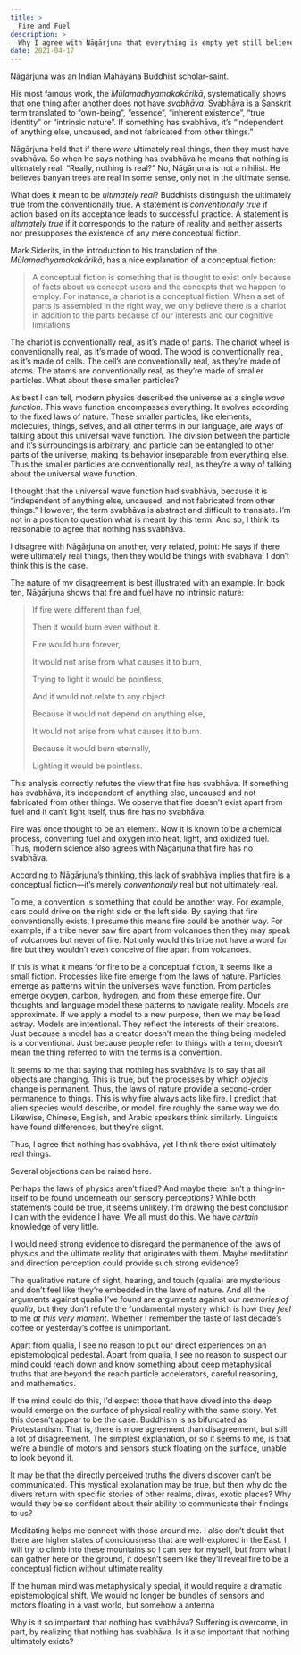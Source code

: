 ```yaml
---
title: >
  Fire and Fuel
description: >
  Why I agree with Nāgārjuna that everything is empty yet still believe in ultimately real things.
date: 2021-04-17
---
```


Nāgārjuna was an Indian Mahāyāna Buddhist scholar-saint.

His most famous work, the _Mūlamadhyamakakārikā_, systematically shows that one thing after another does not have _svabhāva_. Svabhāva is a Sanskrit term translated to “own-being”, “essence”, “inherent existence”, “true identity” or “intrinsic nature”. If something has svabhāva, it’s “independent of anything else, uncaused, and not fabricated from other things.”

Nāgārjuna held that if there _were_ ultimately real things, then they must have svabhāva. So when he says nothing has svabhāva he means that nothing is ultimately real. “Really, nothing is real?” No, Nāgārjuna is not a nihilist. He believes banyan trees are real in some sense, only not in the ultimate sense.

What does it mean to be _ultimately real_? Buddhists distinguish the ultimately true from the conventionally true. A statement is _conventionally true_ if action based on its acceptance leads to successful practice. A statement is _ultimately true_ if it corresponds to the nature of reality and neither asserts nor presupposes the existence of any mere conceptual fiction.

Mark Siderits, in the introduction to his translation of the _Mūlamadhyamakakārikā_, has a nice explanation of a conceptual fiction:

<blockquote>
<p>A conceptual fiction is something that is thought to exist only because of facts about us concept-users and the concepts that we happen to employ. For instance, a chariot is a conceptual fiction. When a set of parts is assembled in the right way, we only believe there is a chariot in addition to the parts because of our interests and our cognitive limitations.</p>
</blockquote>

The chariot is conventionally real, as it’s made of parts. The chariot wheel is conventionally real, as it’s made of wood. The wood is conventionally real, as it’s made of cells. The cell’s are conventionally real, as they’re made of atoms. The atoms are conventionally real, as they’re made of smaller particles. What about these smaller particles?

As best I can tell, modern physics described the universe as a single _wave function_. This wave function encompasses everything. It evolves according to the fixed laws of nature. These smaller particles, like elements, molecules, things, selves, and all other terms in our language, are ways of talking about this universal wave function. The division between the particle and it’s surroundings is arbitrary, and particle can be entangled to other parts of the universe, making its behavior inseparable from everything else. Thus the smaller particles are conventionally real, as they’re a way of talking about the universal wave function.

I thought that the universal wave function had svabhāva, because it is “independent of anything else, uncaused, and not fabricated from other things.” However, the term svabhāva is abstract and difficult to translate. I’m not in a position to question what is meant by this term. And so, I think its reasonable to agree that nothing has svabhāva.

I disagree with Nāgārjuna on another, very related, point: He says if there were ultimately real things, then they would be things with svabhāva. I don’t think this is the case.

The nature of my disagreement is best illustrated with an example. In book ten, Nāgārjuna shows that fire and fuel have no intrinsic nature:

<blockquote class="prose">
<p>If fire were different than fuel,</p>
<p>Then it would burn even without it.</p>
<p>Fire would burn forever,</p>
<p>It would not arise from what causes it to burn,</p>
<p>Trying to light it would be pointless,</p>
<p>And it would not relate to any object.</p>
<p>Because it would not depend on anything else,</p>
<p>It would not arise from what causes it to burn.</p>
<p>Because it would burn eternally,</p>
<p>Lighting it would be pointless.</p>
</blockquote>

This analysis correctly refutes the view that fire has svabhāva. If something has svabhāva, it’s independent of anything else, uncaused and not fabricated from other things. We observe that fire doesn’t exist apart from fuel and it can’t light itself, thus fire has no svabhāva.

Fire was once thought to be an element. Now it is known to be a chemical process, converting fuel and oxygen into heat, light, and oxidized fuel. Thus, modern science also agrees with Nāgārjuna that fire has no svabhāva.

According to Nāgārjuna’s thinking, this lack of svabhāva implies that fire is a conceptual fiction—it’s merely _conventionally_ real but not ultimately real.

To me, a convention is something that could be another way. For example, cars could drive on the right side or the left side. By saying that fire conventionally exists, I presume this means fire could be another way. For example, if a tribe never saw fire apart from volcanoes then they may speak of volcanoes but never of fire. Not only would this tribe not have a word for fire but they wouldn’t even conceive of fire apart from volcanoes.

If this is what it means for fire to be a conceptual fiction, it seems like a small fiction. Processes like fire emerge from the laws of nature. Particles emerge as patterns within the universe’s wave function. From particles emerge oxygen, carbon, hydrogen, and from these emerge fire. Our thoughts and language model these patterns to navigate reality. Models are approximate. If we apply a model to a new purpose, then we may be lead astray. Models are intentional. They reflect the interests of their creators. Just because a model has a creator doesn’t mean the thing being modeled is a conventional. Just because people refer to things with a term, doesn’t mean the thing referred to with the terms is a convention.

It seems to me that saying that nothing has svabhāva is to say that all objects are changing. This is true, but the processes by which _objects_ change is permanent. Thus, the laws of nature provide a second-order permanence to things. This is why fire always acts like fire. I predict that alien species would describe, or model, fire roughly the same way we do. Likewise, Chinese, English, and Arabic speakers think similarly. Linguists have found differences, but they’re slight.

Thus, I agree that nothing has svabhāva, yet I think there exist ultimately real things.

Several objections can be raised here.

Perhaps the laws of physics aren’t fixed? And maybe there isn’t a thing-in-itself to be found underneath our sensory perceptions? While both statements could be true, it seems unlikely. I’m drawing the best conclusion I can with the evidence I have. We all must do this. We have _certain_ knowledge of very little.

I would need strong evidence to disregard the permanence of the laws of physics and the ultimate reality that originates with them. Maybe meditation and direction perception could provide such strong evidence?

The qualitative nature of sight, hearing, and touch (qualia) are mysterious and don’t feel like they’re embedded in the laws of nature. And all the arguments against qualia I’ve found are arguments against our _memories of qualia_, but they don’t refute the fundamental mystery which is how they _feel_ to me _at this very moment_. Whether I remember the taste of last decade’s coffee or yesterday’s coffee is unimportant.

Apart from qualia, I see no reason to put our direct experiences on an epistemological pedestal. Apart from qualia, I see no reason to suspect our mind could reach down and know something about deep metaphysical truths that are beyond the reach particle accelerators, careful reasoning, and mathematics.

If the mind could do this, I’d expect those that have dived into the deep would emerge on the surface of physical reality with the same story. Yet this doesn’t appear to be the case. Buddhism is as bifurcated as Protestantism. That is, there is more agreement than disagreement, but still a lot of disagreement. The simplest explanation, or so it seems to me, is that we’re a bundle of motors and sensors stuck floating on the surface, unable to look beyond it.

It may be that the directly perceived truths the divers discover can’t be communicated. This mystical explanation may be true, but then why do the divers return with specific stories of other realms, divas, exotic places? Why would they be so confident about their ability to communicate their findings to us?

Meditating helps me connect with those around me. I also don’t doubt that there are higher states of conciousness that are well-explored in the East. I will try to climb into these mountains so I can see for myself, but from what I can gather here on the ground, it doesn’t seem like they’ll reveal fire to be a conceptual fiction without ultimate reality.

If the human mind was metaphysically special, it would require a dramatic epistemological shift. We would no longer be bundles of sensors and motors floating in a vast world, but somehow a antenna

Why is it so important that nothing has svabhāva? Suffering is overcome, in part, by realizing that nothing has svabhāva. Is it also important that nothing ultimately exists?
